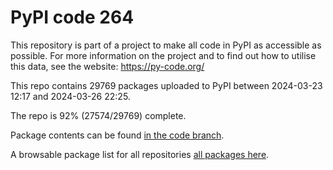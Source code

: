 # PyPI code 264

This repository is part of a project to make all code in PyPI as accessible as possible. For more information 
on the project and to find out how to utilise this data, see the website: https://py-code.org/

This repo contains 29769 packages uploaded to PyPI between 
2024-03-23 12:17 and 2024-03-26 22:25.

The repo is 92% (27574/29769) complete.

Package contents can be found [in the code branch](https://github.com/pypi-data/pypi-mirror-264/tree/code/packages).

A browsable package list for all repositories [all packages here](https://py-code.org/repositories/pypi-mirror-264).


